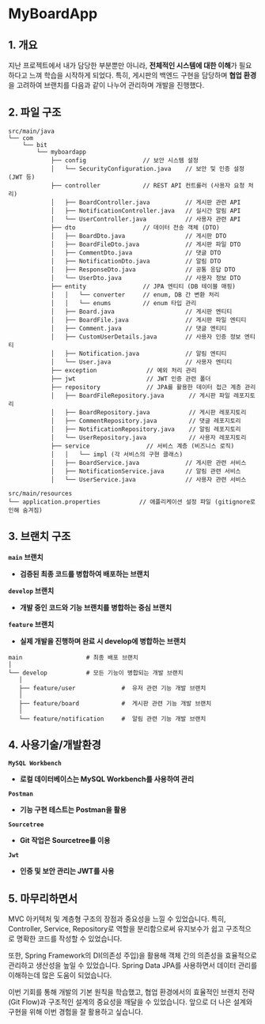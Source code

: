 # MyBoardApp

## 1. 개요

지난 프로젝트에서 내가 담당한 부분뿐만 아니라, **전체적인 시스템에 대한 이해**가 필요하다고 느껴 학습을 시작하게 되었다. 특히, 게시판의 백엔드 구현을 담당하며 **협업 환경**을 고려하여 브랜치를 다음과 같이 나누어 관리하며 개발을 진행했다.


## 2. 파일 구조

```
src/main/java
└── com
    └── bit
        └── myboardapp
            ├── config                // 보안 시스템 설정
            │   └── SecurityConfiguration.java    // 보안 및 인증 설정 (JWT 등)
            ├── controller            // REST API 컨트롤러 (사용자 요청 처리)
            │   ├── BoardController.java          // 게시판 관련 API
            │   ├── NotificationController.java   // 실시간 알림 API
            │   └── UserController.java           // 사용자 관련 API
            ├── dto                   // 데이터 전송 객체 (DTO)
            │   ├── BoardDto.java                 // 게시판 DTO
            │   ├── BoardFileDto.java             // 게시판 파일 DTO
            │   ├── CommentDto.java               // 댓글 DTO
            │   ├── NotificationDto.java          // 알림 DTO
            │   ├── ResponseDto.java              // 공통 응답 DTO
            │   └── UserDto.java                  // 사용자 정보 DTO
            ├── entity                // JPA 엔티티 (DB 테이블 매핑)
            │   │   └── converter     // enum, DB 간 변환 처리
            │   │   └── enums         // enum 타입 관리
            │   ├── Board.java                    // 게시판 엔티티
            │   ├── BoardFile.java                // 게시판 파일 엔티티
            │   ├── Comment.java                  // 댓글 엔티티
            │   ├── CustomUserDetails.java        // 사용자 인증 정보 엔티티
            │   ├── Notification.java             // 알림 엔티티
            │   └── User.java                     // 사용자 엔티티
            ├── exception              // 예외 처리 관리
            ├── jwt                    // JWT 인증 관련 폴더
            ├── repository             // JPA를 활용한 데이터 접근 계층 관리
            │   ├── BoardFileRepository.java       // 게시판 파일 레포지토리
            │   ├── BoardRepository.java           // 게시판 레포지토리
            │   ├── CommentRepository.java         // 댓글 레포지토리
            │   ├── NotificationRepository.java    // 알림 레포지토리
            │   └── UserRepository.java            // 사용자 레포지토리
            ├── service                // 서비스 계층 (비즈니스 로직)
            │   │   └── impl (각 서비스의 구현 클래스)
            │   ├── BoardService.java             // 게시판 관련 서비스
            │   ├── NotificationService.java      // 알림 관련 서비스
            │   └── UserService.java              // 사용자 관련 서비스

src/main/resources
└── application.properties           // 애플리케이션 설정 파일 (gitignore로 인해 숨겨짐)

```

## 3. 브랜치 구조

**`main` 브랜치**
   -  **검증된 최종 코드를 병합하여 배포하는 브랜치**

**`develop` 브랜치**
   -  **개발 중인 코드와 기능 브랜치를 병합하는 중심 브랜치**

**`feature` 브랜치**
   -  **실제 개발을 진행하며 완료 시 develop에 병합하는 브랜치**

```
main                  # 최종 배포 브랜치
│
└── develop           # 모든 기능이 병합되는 개발 브랜치
   │         
   ├── feature/user             #  유저 관련 기능 개발 브랜치
   │   
   ├── feature/board            #  게시판 관련 기능 개발 브랜치
   │   
   └── feature/notification     #  알림 관련 기능 개발 브랜치

```

## 4. 사용기술/개발환경

**`MySQL Workbench`**
   -  **로컬 데이터베이스는 MySQL Workbench를 사용하여 관리**

**`Postman`**
   -  **기능 구현 테스트는 Postman을 활용**

**`Sourcetree`**
   -  **Git 작업은 Sourcetree를 이용**

**`Jwt`**
   -  **인증 및 보안 관리는 JWT를 사용**
   
## 5. 마무리하면서

MVC 아키텍처 및 계층형 구조의 장점과 중요성을 느낄 수 있었습니다. 특히, Controller, Service, Repository로 역할을 분리함으로써 유지보수가 쉽고 구조적으로 명확한 코드를 작성할 수 있었습니다.

또한, Spring Framework의 DI(의존성 주입)을 활용해 객체 간의 의존성을 효율적으로 관리하고 생산성을 높일 수 있었습니다. Spring Data JPA를 사용하면서 데이터 관리를 이해하는데 많은 도움이 되었습니다.

이번 기회를 통해 개발의 기본 원칙을 학습했고, 협업 환경에서의 효율적인 브랜치 전략(Git Flow)과 구조적인 설계의 중요성을 깨달을 수 있었습니다. 앞으로 더 나은 설계와 구현을 위해 이번 경험을 잘 활용하고 싶습니다.
